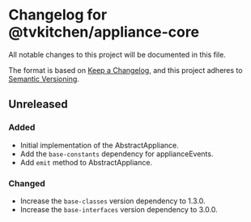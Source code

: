 # Changelog for @tvkitchen/appliance-core

All notable changes to this project will be documented in this file.

The format is based on [Keep a Changelog](https://keepachangelog.com/en/1.0.0/),
and this project adheres to [Semantic Versioning](https://semver.org/spec/v2.0.0.html).

## Unreleased

### Added
- Initial implementation of the AbstractAppliance.
- Add the `base-constants` dependency for applianceEvents.
- Add `emit` method to AbstractAppliance.

### Changed
- Increase the `base-classes` version dependency to 1.3.0.
- Increase the `base-interfaces` version dependency to 3.0.0.
